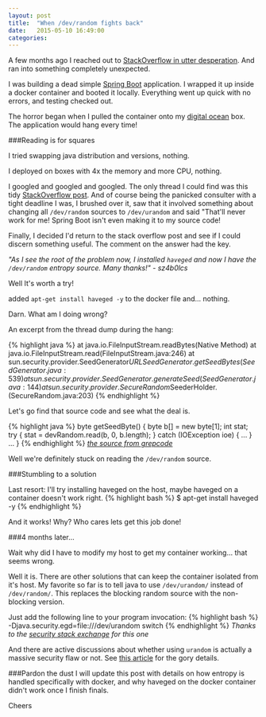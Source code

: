 ```yaml
---
layout: post
title:  "When /dev/random fights back"
date:   2015-05-10 16:49:00
categories: 
---
```

A few months ago I reached out to [StackOverflow in utter desperation][SO-ref2]. And ran into something completely unexpected.

I was building a dead simple [Spring Boot][spring-boot-ref] application. I wrapped it up inside a docker container and booted it locally. Everything went up quick with no errors, and testing checked out.

The horror began when I pulled the container onto my [digital ocean][DO-ref] box. The application would hang every time!

###Reading is for squares

I tried swapping java distribution and versions, nothing.

I deployed on boxes with 4x the memory and more CPU, nothing.

I googled and googled and googled. The only thread I could find was this tidy [StackOverflow post][SO-ref1]. And of course being the panicked consulter with a tight deadline I was, I brushed over it, saw that it involved something about changing all `/dev/random` sources to `/dev/urandom` and said "That'll never work for me! Spring Boot isn't even making it to my source code!


Finally, I decided I'd return to the stack overflow post and see if I could discern something useful. The comment on the answer had the key.

*"As I see the root of the problem now, I installed `haveged` and now I have the `/dev/random` entropy source. Many thanks!" - sz4b0lcs*

Well It's worth a try!

added `apt-get install haveged -y` to the docker file and... nothing.

Darn. What am I doing wrong?

An excerpt from the thread dump during the hang:

{% highlight java %}
at java.io.FileInputStream.readBytes(Native Method)
    at java.io.FileInputStream.read(FileInputStream.java:246)
    at sun.security.provider.SeedGenerator$URLSeedGenerator.getSeedBytes(SeedGenerator.java:539)
    at sun.security.provider.SeedGenerator.generateSeed(SeedGenerator.java:144)
    at sun.security.provider.SecureRandom$SeederHolder.<clinit>(SecureRandom.java:203)
{% endhighlight %}

Let's go find that source code and see what the deal is.

{% highlight java %}
byte getSeedByte() {
    byte b[] = new byte[1];
    int stat;
     try {
        stat = devRandom.read(b, 0, b.length);
     } catch (IOException ioe) { ... }
     ...
}
{% endhighlight %}
 *[the source from grepcode][grepcode]*

Well we're definitely stuck on reading the `/dev/random` source.

###Stumbling to a solution

Last resort: I'll try installing haveged on the host, maybe haveged on a container doesn't work right.
{% highlight bash %}
$ apt-get install haveged -y
{% endhighlight %}

And it works! Why? Who cares lets get this job done!

###4 months later...

Wait why did I have to modify my host to get my container working... that seems wrong.

Well it is. There are other solutions that can keep the container isolated from it's host. My favorite so far is to tell java to use `/dev/urandom/` instead of `/dev/random/`. This replaces the blocking random source with the non-blocking version.

Just add the following line to your program invocation:
{% highlight bash %}
-Djava.security.egd=file:///dev/urandom switch
{% endhighlight %}
 *Thanks to the [security stack exchange][sec-article] for this one*

And there are active discussions about whether using `urandom` is actually a massive security flaw or not. See [this article][random-article] for the gory details.

###Pardon the dust
I will update this post with details on how entropy is handled specifically with docker, and why haveged on the docker container didn't work once I finish finals.

Cheers

[spring-boot-ref]: http://projects.spring.io/spring-boot/
[SO-ref1]: http://stackoverflow.com/questions/25660899/spring-boot-actuator-application-wont-start-on-ubuntu-vps
[random-article]: http://www.2uo.de/myths-about-urandom/
[sec-article]: http://security.stackexchange.com/questions/14386/what-do-i-need-to-configure-to-make-sure-my-software-uses-dev-urandom/14387#14387
[SO-ref2]: http://stackoverflow.com/questions/27612209/spring-boot-application-wont-boot-at-startup-inside-docker
[DO-ref]: https://www.digitalocean.com/
[grepcode]: http://grepcode.com/file/repository.grepcode.com/java/root/jdk/openjdk/6-b14/sun/security/provider/SeedGenerator.java#SeedGenerator.URLSeedGenerator.%3Cinit%3E%28%29
